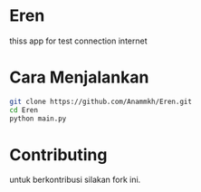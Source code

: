 # Eren
thiss app for test connection internet

# Cara Menjalankan 
```bash
git clone https://github.com/Anammkh/Eren.git
cd Eren
python main.py
```
# Contributing
untuk berkontribusi silakan fork ini.
